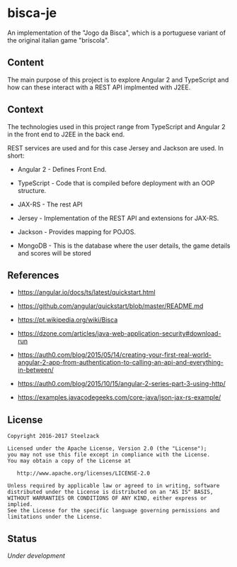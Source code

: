 # bisca-je
An implementation of the "Jogo da Bisca", which is a portuguese variant of the original italian game "bríscola".

## Content

The main purpose of this project is to explore Angular 2 and TypeScript and how can these interact with a REST API implmented with J2EE.

## Context

The technologies used in this project range from TypeScript and Angular 2 in the front end to J2EE in the back end.

REST services are used and for this case Jersey and Jackson are used. In short:


* Angular 2 - Defines Front End.

* TypeScript - Code that is compiled before deployment with an OOP structure.

* JAX-RS - The rest API

* Jersey - Implementation of the REST API and extensions for JAX-RS.

* Jackson - Provides mapping for POJOS.

* MongoDB - This is the database where the user details, the game details and scores will be stored


## References

* https://angular.io/docs/ts/latest/quickstart.html

* https://github.com/angular/quickstart/blob/master/README.md

* https://pt.wikipedia.org/wiki/Bisca

* https://dzone.com/articles/java-web-application-security#download-run

* https://auth0.com/blog/2015/05/14/creating-your-first-real-world-angular-2-app-from-authentication-to-calling-an-api-and-everything-in-between/

* https://auth0.com/blog/2015/10/15/angular-2-series-part-3-using-http/

* https://examples.javacodegeeks.com/core-java/json-jax-rs-example/

## License

```
Copyright 2016-2017 Steelzack

Licensed under the Apache License, Version 2.0 (the "License");
you may not use this file except in compliance with the License.
You may obtain a copy of the License at

   http://www.apache.org/licenses/LICENSE-2.0

Unless required by applicable law or agreed to in writing, software
distributed under the License is distributed on an "AS IS" BASIS,
WITHOUT WARRANTIES OR CONDITIONS OF ANY KIND, either express or implied.
See the License for the specific language governing permissions and
limitations under the License.
```

## Status

*Under development*

